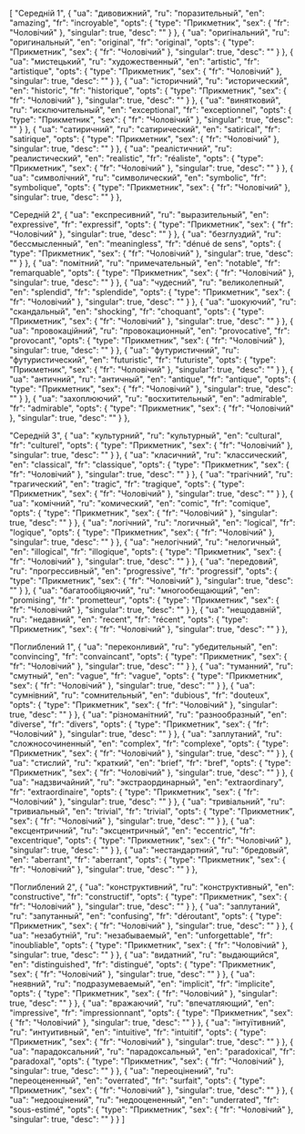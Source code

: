 [
  "Середній 1",
  {
    "ua": "дивовижний",
    "ru": "поразительный",
    "en": "amazing",
    "fr": "incroyable",
    "opts": {
      "type": "Прикметник",
      "sex": {
        "fr": "Чоловічий"
      },
      "singular": true,
      "desc": ""
    }
  },
  {
    "ua": "оригінальний",
    "ru": "оригинальный",
    "en": "original",
    "fr": "original",
    "opts": {
      "type": "Прикметник",
      "sex": {
        "fr": "Чоловічий"
      },
      "singular": true,
      "desc": ""
    }
  },
  {
    "ua": "мистецький",
    "ru": "художественный",
    "en": "artistic",
    "fr": "artistique",
    "opts": {
      "type": "Прикметник",
      "sex": {
        "fr": "Чоловічий"
      },
      "singular": true,
      "desc": ""
    }
  },
  {
    "ua": "історичний",
    "ru": "исторический",
    "en": "historic",
    "fr": "historique",
    "opts": {
      "type": "Прикметник",
      "sex": {
        "fr": "Чоловічий"
      },
      "singular": true,
      "desc": ""
    }
  },
  {
    "ua": "винятковий",
    "ru": "исключительный",
    "en": "exceptional",
    "fr": "exceptionnel",
    "opts": {
      "type": "Прикметник",
      "sex": {
        "fr": "Чоловічий"
      },
      "singular": true,
      "desc": ""
    }
  },
  {
    "ua": "сатиричний",
    "ru": "сатирический",
    "en": "satirical",
    "fr": "satirique",
    "opts": {
      "type": "Прикметник",
      "sex": {
        "fr": "Чоловічий"
      },
      "singular": true,
      "desc": ""
    }
  },
  {
    "ua": "реалістичний",
    "ru": "реалистический",
    "en": "realistic",
    "fr": "réaliste",
    "opts": {
      "type": "Прикметник",
      "sex": {
        "fr": "Чоловічий"
      },
      "singular": true,
      "desc": ""
    }
  },
  {
    "ua": "символічний",
    "ru": "символический",
    "en": "symbolic",
    "fr": "symbolique",
    "opts": {
      "type": "Прикметник",
      "sex": {
        "fr": "Чоловічий"
      },
      "singular": true,
      "desc": ""
    }
  },



  "Середній 2",
  {
    "ua": "експресивний",
    "ru": "выразительный",
    "en": "expressive",
    "fr": "expressif",
    "opts": {
      "type": "Прикметник",
      "sex": {
        "fr": "Чоловічий"
      },
      "singular": true,
      "desc": ""
    }
  },
  {
    "ua": "безглуздий",
    "ru": "бессмысленный",
    "en": "meaningless",
    "fr": "dénué de sens",
    "opts": {
      "type": "Прикметник",
      "sex": {
        "fr": "Чоловічий"
      },
      "singular": true,
      "desc": ""
    }
  },
  {
    "ua": "помітний",
    "ru": "примечательный",
    "en": "notable",
    "fr": "remarquable",
    "opts": {
      "type": "Прикметник",
      "sex": {
        "fr": "Чоловічий"
      },
      "singular": true,
      "desc": ""
    }
  },
  {
    "ua": "чудесний",
    "ru": "великолепный",
    "en": "splendid",
    "fr": "splendide",
    "opts": {
      "type": "Прикметник",
      "sex": {
        "fr": "Чоловічий"
      },
      "singular": true,
      "desc": ""
    }
  },
  {
    "ua": "шокуючий",
    "ru": "скандальный",
    "en": "shocking",
    "fr": "choquant",
    "opts": {
      "type": "Прикметник",
      "sex": {
        "fr": "Чоловічий"
      },
      "singular": true,
      "desc": ""
    }
  },
  {
    "ua": "провокаційний",
    "ru": "провокационный",
    "en": "provocative",
    "fr": "provocant",
    "opts": {
      "type": "Прикметник",
      "sex": {
        "fr": "Чоловічий"
      },
      "singular": true,
      "desc": ""
    }
  },
  {
    "ua": "футуристичний",
    "ru": "футуристический",
    "en": "futuristic",
    "fr": "futuriste",
    "opts": {
      "type": "Прикметник",
      "sex": {
        "fr": "Чоловічий"
      },
      "singular": true,
      "desc": ""
    }
  },
  {
    "ua": "античний",
    "ru": "античный",
    "en": "antique",
    "fr": "antique",
    "opts": {
      "type": "Прикметник",
      "sex": {
        "fr": "Чоловічий"
      },
      "singular": true,
      "desc": ""
    }
  },
  {
    "ua": "захоплюючий",
    "ru": "восхитительный",
    "en": "admirable",
    "fr": "admirable",
    "opts": {
      "type": "Прикметник",
      "sex": {
        "fr": "Чоловічий"
      },
      "singular": true,
      "desc": ""
    }
  },



  "Середній 3",
  {
    "ua": "культурний",
    "ru": "культурный",
    "en": "cultural",
    "fr": "culturel",
    "opts": {
      "type": "Прикметник",
      "sex": {
        "fr": "Чоловічий"
      },
      "singular": true,
      "desc": ""
    }
  },
  {
    "ua": "класичний",
    "ru": "классический",
    "en": "classical",
    "fr": "classique",
    "opts": {
      "type": "Прикметник",
      "sex": {
        "fr": "Чоловічий"
      },
      "singular": true,
      "desc": ""
    }
  },
  {
    "ua": "трагічний",
    "ru": "трагический",
    "en": "tragic",
    "fr": "tragique",
    "opts": {
      "type": "Прикметник",
      "sex": {
        "fr": "Чоловічий"
      },
      "singular": true,
      "desc": ""
    }
  },
  {
    "ua": "комічний",
    "ru": "комический",
    "en": "comic",
    "fr": "comique",
    "opts": {
      "type": "Прикметник",
      "sex": {
        "fr": "Чоловічий"
      },
      "singular": true,
      "desc": ""
    }
  },
  {
    "ua": "логічний",
    "ru": "логичный",
    "en": "logical",
    "fr": "logique",
    "opts": {
      "type": "Прикметник",
      "sex": {
        "fr": "Чоловічий"
      },
      "singular": true,
      "desc": ""
    }
  },
  {
    "ua": "нелогічний",
    "ru": "нелогичный",
    "en": "illogical",
    "fr": "illogique",
    "opts": {
      "type": "Прикметник",
      "sex": {
        "fr": "Чоловічий"
      },
      "singular": true,
      "desc": ""
    }
  },
  {
    "ua": "передовий",
    "ru": "прогрессивный",
    "en": "progressive",
    "fr": "progressif",
    "opts": {
      "type": "Прикметник",
      "sex": {
        "fr": "Чоловічий"
      },
      "singular": true,
      "desc": ""
    }
  },
  {
    "ua": "багатообіцяючий",
    "ru": "многообещающий",
    "en": "promising",
    "fr": "prometteur",
    "opts": {
      "type": "Прикметник",
      "sex": {
        "fr": "Чоловічий"
      },
      "singular": true,
      "desc": ""
    }
  },
  {
    "ua": "нещодавній",
    "ru": "недавний",
    "en": "recent",
    "fr": "récent",
    "opts": {
      "type": "Прикметник",
      "sex": {
        "fr": "Чоловічий"
      },
      "singular": true,
      "desc": ""
    }
  },



  "Поглиблений 1",
  {
    "ua": "переконливий",
    "ru": "убедительный",
    "en": "convincing",
    "fr": "convaincant",
    "opts": {
      "type": "Прикметник",
      "sex": {
        "fr": "Чоловічий"
      },
      "singular": true,
      "desc": ""
    }
  },
  {
    "ua": "туманний",
    "ru": "смутный",
    "en": "vague",
    "fr": "vague",
    "opts": {
      "type": "Прикметник",
      "sex": {
        "fr": "Чоловічий"
      },
      "singular": true,
      "desc": ""
    }
  },
  {
    "ua": "сумнівний",
    "ru": "сомнительный",
    "en": "dubious",
    "fr": "douteux",
    "opts": {
      "type": "Прикметник",
      "sex": {
        "fr": "Чоловічий"
      },
      "singular": true,
      "desc": ""
    }
  },
  {
    "ua": "різноманітний",
    "ru": "разнообразный",
    "en": "diverse",
    "fr": "divers",
    "opts": {
      "type": "Прикметник",
      "sex": {
        "fr": "Чоловічий"
      },
      "singular": true,
      "desc": ""
    }
  },
  {
    "ua": "заплутаний",
    "ru": "сложносочиненный",
    "en": "complex",
    "fr": "complexe",
    "opts": {
      "type": "Прикметник",
      "sex": {
        "fr": "Чоловічий"
      },
      "singular": true,
      "desc": ""
    }
  },
  {
    "ua": "стислий",
    "ru": "краткий",
    "en": "brief",
    "fr": "bref",
    "opts": {
      "type": "Прикметник",
      "sex": {
        "fr": "Чоловічий"
      },
      "singular": true,
      "desc": ""
    }
  },
  {
    "ua": "надзвичайний",
    "ru": "экстраординарный",
    "en": "extraordinary",
    "fr": "extraordinaire",
    "opts": {
      "type": "Прикметник",
      "sex": {
        "fr": "Чоловічий"
      },
      "singular": true,
      "desc": ""
    }
  },
  {
    "ua": "тривіальний",
    "ru": "тривиальный",
    "en": "trivial",
    "fr": "trivial",
    "opts": {
      "type": "Прикметник",
      "sex": {
        "fr": "Чоловічий"
      },
      "singular": true,
      "desc": ""
    }
  },
  {
    "ua": "ексцентричний",
    "ru": "эксцентричный",
    "en": "eccentric",
    "fr": "excentrique",
    "opts": {
      "type": "Прикметник",
      "sex": {
        "fr": "Чоловічий"
      },
      "singular": true,
      "desc": ""
    }
  },
  {
    "ua": "нестандартний",
    "ru": "бредовый",
    "en": "aberrant",
    "fr": "aberrant",
    "opts": {
      "type": "Прикметник",
      "sex": {
        "fr": "Чоловічий"
      },
      "singular": true,
      "desc": ""
    }
  },



  "Поглиблений 2",
  {
    "ua": "конструктивний",
    "ru": "конструктивный",
    "en": "constructive",
    "fr": "constructif",
    "opts": {
      "type": "Прикметник",
      "sex": {
        "fr": "Чоловічий"
      },
      "singular": true,
      "desc": ""
    }
  },
  {
    "ua": "заплутаний",
    "ru": "запутанный",
    "en": "confusing",
    "fr": "déroutant",
    "opts": {
      "type": "Прикметник",
      "sex": {
        "fr": "Чоловічий"
      },
      "singular": true,
      "desc": ""
    }
  },
  {
    "ua": "незабутній",
    "ru": "незабываемый",
    "en": "unforgettable",
    "fr": "inoubliable",
    "opts": {
      "type": "Прикметник",
      "sex": {
        "fr": "Чоловічий"
      },
      "singular": true,
      "desc": ""
    }
  },
  {
    "ua": "видатний",
    "ru": "выдающийся",
    "en": "distinguished",
    "fr": "distingué",
    "opts": {
      "type": "Прикметник",
      "sex": {
        "fr": "Чоловічий"
      },
      "singular": true,
      "desc": ""
    }
  },
  {
    "ua": "неявний",
    "ru": "подразумеваемый",
    "en": "implicit",
    "fr": "implicite",
    "opts": {
      "type": "Прикметник",
      "sex": {
        "fr": "Чоловічий"
      },
      "singular": true,
      "desc": ""
    }
  },
  {
    "ua": "вражаючий",
    "ru": "впечатляющий",
    "en": "impressive",
    "fr": "impressionnant",
    "opts": {
      "type": "Прикметник",
      "sex": {
        "fr": "Чоловічий"
      },
      "singular": true,
      "desc": ""
    }
  },
  {
    "ua": "інтуїтивний",
    "ru": "интуитивный",
    "en": "intuitive",
    "fr": "intuitif",
    "opts": {
      "type": "Прикметник",
      "sex": {
        "fr": "Чоловічий"
      },
      "singular": true,
      "desc": ""
    }
  },
  {
    "ua": "парадоксальний",
    "ru": "парадоксальный",
    "en": "paradoxical",
    "fr": "paradoxal",
    "opts": {
      "type": "Прикметник",
      "sex": {
        "fr": "Чоловічий"
      },
      "singular": true,
      "desc": ""
    }
  },
  {
    "ua": "переоцінений",
    "ru": "переоцененный",
    "en": "overrated",
    "fr": "surfait",
    "opts": {
      "type": "Прикметник",
      "sex": {
        "fr": "Чоловічий"
      },
      "singular": true,
      "desc": ""
    }
  },
  {
    "ua": "недооцінений",
    "ru": "недооцененный",
    "en": "underrated",
    "fr": "sous-estimé",
    "opts": {
      "type": "Прикметник",
      "sex": {
        "fr": "Чоловічий"
      },
      "singular": true,
      "desc": ""
    }
  }
]